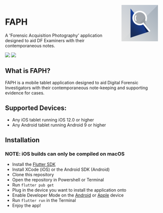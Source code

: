 <img src="readme-files/FAPH.png" align="right" height="120px" />

# FAPH
A 'Forensic Acquisition Photography' application designed to aid DF Examiners with their contemporaneous notes.

<img src="https://img.shields.io/badge/Language-Dart-blue" />
<img src="https://img.shields.io/badge/PRs-Welcome-green" />


## What is FAPH?
FAPH is a mobile tablet application designed to aid Digital Forensic Investigators with their contemporaneous note-keeping and supporting evidence for cases.

## Supported Devices:
- Any iOS tablet running iOS 12.0 or higher
- Any Android tablet running Android 9 or higher


## Installation
### NOTE: iOS builds can only be compiled on macOS
- Install the [Flutter SDK](https://flutter.dev)
- Install XCode (iOS) or the Android SDK (Android)
- Clone this repository
- Open the repository in Powershell or Terminal
- Run `flutter pub get`
- Plug in the device you want to install the application onto
- Enable Developer Mode on the [Android](https://developer.android.com/studio/debug/dev-options) or [Apple](https://developer.apple.com/documentation/xcode/enabling-developer-mode-on-a-device) device 
- Run `flutter run` in the Terminal
- Enjoy the app!



